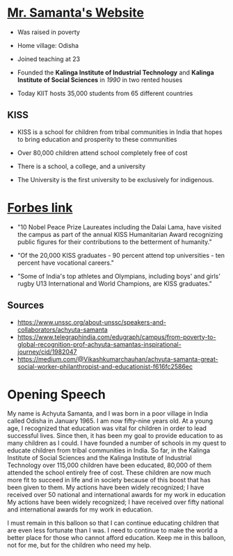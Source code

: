 # [Mr. Samanta's Website](https://achyutasamanta.com/about/lifestory/)

- Was raised in poverty

- Home village: Odisha

- Joined teaching at 23

- Founded the **Kalinga Institute of Industrial Technology** and **Kalinga
  Institute of Social Sciences** in *1990* in two rented houses

- Today KIIT hosts 35,000 students from 65 different countries

## KISS

- KISS is a school for children from tribal communities in India that hopes to
  bring education and prosperity to these communities

- Over 80,000 children attend school completely free of cost

- There is a school, a college, and a university

- The University is the first university to be exclusively for indigenous.

# [Forbes link](https://www.forbes.com/sites/jackieabramian/2020/06/18/how-a-mothers-wisdom-ignited-indias-social-revolutionkalinga-institute-of-social-sciences-kiss)

- "10 Nobel Peace Prize Laureates including the Dalai Lama, have visited the
  campus as part of the annual KISS Humanitarian Award recognizing public
  figures for their contributions to the betterment of humanity."

- "Of the 20,000 KISS graduates - 90 percent attend top universities - ten
  percent have vocational careers."

- "Some of India's top athletes and Olympians, including boys' and girls' rugby
  U13 International and World Champions, are KISS graduates."

## Sources

- <https://www.unssc.org/about-unssc/speakers-and-collaborators/achyuta-samanta>
- <https://www.telegraphindia.com/edugraph/campus/from-poverty-to-global-recognition-prof-achyuta-samantas-inspirational-journey/cid/1982047>
- <https://medium.com/@Vikashkumarchauhan/achyuta-samanta-great-social-worker-philanthropist-and-educationist-f616fc2586ec>

# Opening Speech

My name is Achyuta Samanta, and I was born in a poor village in India called
Odisha in January 1965. I am now fifty-nine years old. At a young age, I
recognized that education was vital for children in order to lead successful
lives. Since then, it has been my goal to provide education to as many children
as I could. I have founded a number of schools in my quest to educate children
from tribal communities in India. So far, in the Kalinga Institute of Social
Sciences and the Kalinga Institute of Industrial Technology over 115,000
children have been educated, 80,000 of them attended the school entirely free of
cost. These children are now much more fit to succeed in life and in society
because of this boost that has been given to them. My actions have been widely
recognized; I have received over 50 national and international awards for my
work in education My actions have been widely recognized; I have received over
fifty national and international awards for my work in education.

I must remain in this balloon so that I can continue educating children that are
even less fortunate than I was. I need to continue to make the world a better
place for those who cannot afford education. Keep me in this balloon, not for
me, but for the children who need my help.

